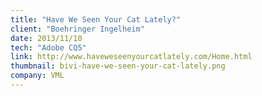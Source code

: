 ```yaml
---
title: "Have We Seen Your Cat Lately?"
client: "Boehringer Ingelheim"
date: 2013/11/10
tech: "Adobe CQ5"
link: http://www.haveweseenyourcatlately.com/Home.html
thumbnail: bivi-have-we-seen-your-cat-lately.png
company: VML
---
```

